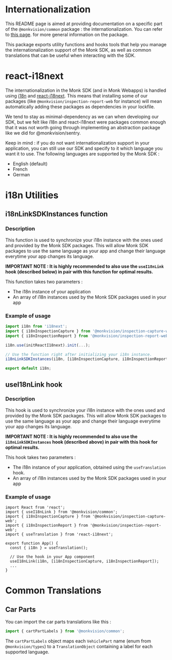 # Internationalization
This README page is aimed at providing documentation on a specific part of the `@monkvision/common` package : the
internationalization. You can refer to [this page](README.md). for more general information on the package.

This package exports utility functions and hooks tools that help you manage the internationalization support of the Monk
SDK, as well as common translations that can be useful when interacting with the SDK.

# react-i18next
The internationalization in the Monk SDK (and in Monk Webapps) is handled using [i18n](https://www.i18next.com/) and
[react-i18next](https://react.i18next.com/). This means that installing some of our packages (like
`@monkvision/inspection-report-web` for instance) will mean automatically adding these packages as dependencies in your
lockfile.

We tend to stay as minimal-dependency as we can when developing our SDK, but we felt like i18n and react-i18next were
packages common enough that it was not worth going through implementing an abstraction package like we did for
@monkvision/sentry.

Keep in mind : if you do not want internationalization support in your application, you can still use our SDK and
specify to it which language you want it to use. The following languages are supported by the Monk SDK :

- English (default)
- French
- German

# i18n Utilities
## i18nLinkSDKInstances function
### Description
This function is used to synchronize your i18n instance with the ones used and provided by the Monk SDK packages. This
will allow Monk SDK packages to use the same language as your app and change their language everytime your app changes
its language.

**IMPORTANT NOTE : It is highly recommended to also use the `useI18nLink` hook (described below) in pair with this
function for optimal results.**

This function takes two parameters :
- The i18n instance of your application
- An array of i18n instances used by the Monk SDK packages used in your app

### Example of usage
```typescript
import i18n from 'i18next';
import { i18nInspectionCapture } from '@monkvision/inspection-capture-web';
import { i18nInspectionReport } from '@monkvision/inspection-report-web';

i18n.use(initReactI18next).init(...);

// Use the function right after initializing your i18n instance.
i18nLinkSDKInstances(i18n, [i18nInspectionCapture, i18nInspectionReport]);

export default i18n;
```

## useI18nLink hook
### Description
This hook is used to synchronize your i18n instance with the ones used and provided by the Monk SDK packages. This
will allow Monk SDK packages to use the same language as your app and change their language everytime your app changes
its language.

**IMPORTANT NOTE : It is highly recommended to also use the `i18nLinkSDKInstances` hook (described above) in pair with
this hook for optimal results.**

This hook takes two parameters :
- The i18n instance of your application, obtained using the `useTranslation` hook.
- An array of i18n instances used by the Monk SDK packages used in your app

### Example of usage
```tsx
import React from 'react';
import { useI18nLink } from '@monkvision/common';
import { i18nInspectionCapture } from '@monkvision/inspection-capture-web';
import { i18nInspectionReport } from '@monkvision/inspection-report-web';
import { useTranslation } from 'react-i18next';

export function App() {
  const { i18n } = useTranslation();

  // Use the hook in your App component
  useI18nLink(i18n, [i18nInspectionCapture, i18nInspectionReport]);
  ...
}
```

# Common Translations
## Car Parts
You can import the car parts translations like this :

```typescript
import { cartPartLabels } from '@monkvision/common';
```

The `cartPartLabels` object maps each `VehiclePart` name (enum from `@monkvision/types`) to a `TranslationObject`
containing a label for each supported language.
